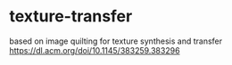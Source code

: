 # texture-transfer
based on image quilting for texture synthesis and transfer
https://dl.acm.org/doi/10.1145/383259.383296

